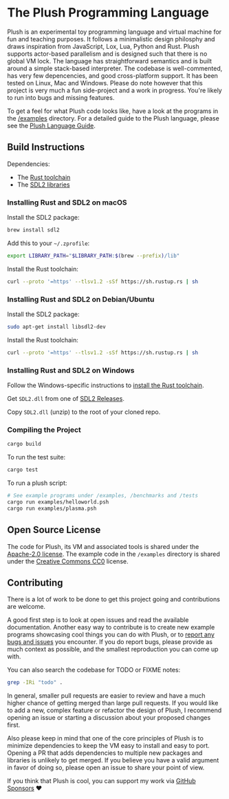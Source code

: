 # The Plush Programming Language

Plush is an experimental toy programming language and virtual machine for fun and teaching purposes.
It follows a minimalistic design philosphy and draws inspiration from JavaScript, Lox, Lua, Python and Rust.
Plush supports actor-based parallelism and is designed such that there is no global VM lock.
The language has straightforward semantics and is built around a simple stack-based interpreter. The codebase is well-commented, has very few depencencies, and good cross-platform support. It has been tested on Linux, Mac and Windows.
Please do note however that this project is very much a fun side-project and a work in progress. You're likely to run into bugs and
missing features.

To get a feel for what Plush code looks like, have a look at the programs in the [/examples](/examples) directory. For a detailed guide to the Plush language, please see the [Plush Language Guide](docs/language.md).

## Build Instructions

Dependencies:
- The [Rust toolchain](https://www.rust-lang.org/tools/install)
- The [SDL2 libraries](https://wiki.libsdl.org/SDL2/Installation)

### Installing Rust and SDL2 on macOS

Install the SDL2 package:
```sh
brew install sdl2
```

Add this to your `~/.zprofile`:
```sh
export LIBRARY_PATH="$LIBRARY_PATH:$(brew --prefix)/lib"
```

Install the Rust toolchain:
```sh
curl --proto '=https' --tlsv1.2 -sSf https://sh.rustup.rs | sh
```

### Installing Rust and SDL2 on Debian/Ubuntu

Install the SDL2 package:
```sh
sudo apt-get install libsdl2-dev
```

Install the Rust toolchain:
```sh
curl --proto '=https' --tlsv1.2 -sSf https://sh.rustup.rs | sh
```

### Installing Rust and SDL2 on Windows

Follow the Windows-specific instructions to [install the Rust toolchain](https://www.rust-lang.org/tools/install).

Get `SDL2.dll` from one of [SDL2 Releases](https://github.com/libsdl-org/SDL/releases).

Copy `SDL2.dll` (unzip) to the root of your cloned repo.

### Compiling the Project

```sh
cargo build
```

To run the test suite:
```sh
cargo test
```

To run a plush script:
```sh
# See example programs under /examples, /benchmarks and /tests
cargo run examples/helloworld.psh
cargo run examples/plasma.psh
```

## Open Source License

The code for Plush, its VM and associated tools is shared under the [Apache-2.0 license](https://github.com/maximecb/plush/blob/main/LICENSE). The example code in the `/examples` directory is shared under the [Creative Commons CC0](https://creativecommons.org/publicdomain/zero/1.0/) license.

## Contributing

There is a lot of work to be done to get this project going and contributions are welcome.

A good first step is to look at open issues and read the available documentation. Another easy way to contribute
is to create new example programs showcasing cool things you can do with Plush, or to
[report any bugs and issues](https://github.com/maximecb/plush/issues) you encounter.
If you do report bugs, please provide as much context as possible, and the smallest reproduction you can
come up with.

You can also search the codebase for TODO or FIXME notes:
```sh
grep -IRi "todo" .
```

In general, smaller pull requests are easier to review and have a much higher chance of getting merged than large
pull requests. If you would like to add a new, complex feature or refactor the design of Plush, I recommend opening
an issue or starting a discussion about your proposed changes first.

Also please keep in mind that one of the core principles of Plush is to minimize dependencies to keep the VM easy
to install and easy to port. Opening a PR that adds dependencies to multiple new packages and libraries is
unlikely to get merged. If you believe you have a valid argument in favor of doing so, please open an issue to
share your point of view.

If you think that Plush is cool, you can support my work via [GitHub Sponsors](https://github.com/sponsors/maximecb) :heart:
